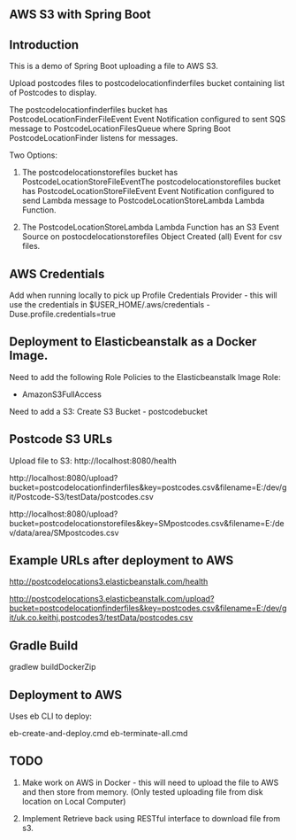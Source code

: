 AWS S3 with Spring Boot
-----------------------

Introduction
------------
This is a demo of Spring Boot uploading a file to AWS S3.

Upload postcodes files to postcodelocationfinderfiles bucket containing list of Postcodes to display.

The postcodelocationfinderfiles bucket has PostcodeLocationFinderFileEvent Event Notification configured to sent SQS message to 
PostcodeLocationFilesQueue where Spring Boot PostcodeLocationFinder listens for messages.

 
Two Options:
1. The postcodelocationstorefiles bucket has PostcodeLocationStoreFileEventThe postcodelocationstorefiles bucket has PostcodeLocationStoreFileEvent Event Notification configured to send Lambda message to PostcodeLocationStoreLambda Lambda Function.

2. The PostcodeLocationStoreLambda Lambda Function has an S3 Event Source on postocdelocationstorefiles Object Created (all) Event
for csv files.


AWS Credentials
---------------
Add when running locally to pick up Profile Credentials Provider - this will use the credentials in $USER_HOME/.aws/credentials
-Duse.profile.credentials=true

Deployment to Elasticbeanstalk as a Docker Image.
-------------------------------------------------

Need to add the following Role Policies to the Elasticbeanstalk Image Role:
- AmazonS3FullAccess

Need to add a S3:
Create S3 Bucket - postcodebucket

Postcode S3 URLs
----------------
Upload file to S3:
http://localhost:8080/health

http://localhost:8080/upload?bucket=postcodelocationfinderfiles&key=postcodes.csv&filename=E:/dev/git/Postcode-S3/testData/postcodes.csv

http://localhost:8080/upload?bucket=postcodelocationstorefiles&key=SMpostcodes.csv&filename=E:/dev/data/area/SMpostcodes.csv

Example URLs after deployment to AWS
------------------------------------
http://postcodelocations3.elasticbeanstalk.com/health

http://postcodelocations3.elasticbeanstalk.com/upload?bucket=postcodelocationfinderfiles&key=postcodes.csv&filename=E:/dev/git/uk.co.keithj.postcodes3/testData/postcodes.csv

Gradle Build
------------

gradlew buildDockerZip

Deployment to AWS
-----------------
Uses eb CLI to deploy:

eb-create-and-deploy.cmd
eb-terminate-all.cmd


TODO
----
1. Make work on AWS in Docker - this will need to upload the file to AWS and then store from memory.
(Only tested uploading file from disk location on Local Computer)

2. Implement Retrieve back using RESTful interface to download file from s3.

